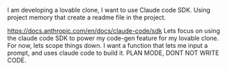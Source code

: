 I am developing a lovable clone, I want to use Claude code SDK. Using project memory that create a readme file in the project.

https://docs.anthropic.com/en/docs/claude-code/sdk Lets focus on using the claude code SDK to power my code-gen feature for my lovable clone. For now, lets scope things down. I want a function that lets me input a prompt, and uses claude code to build it. PLAN MODE, DONT NOT WRITE CODE.